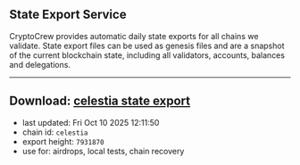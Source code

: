 ## State Export Service
CryptoCrew provides automatic daily state exports for all chains we validate. State export files can be used as genesis files and are a snapshot of the current blockchain state, including all validators, accounts, balances and delegations.

---
**Download: [celestia state export](https://dl-eu2.ccvalidators.com/SERVICE/celestia/celestia_export_7931870.json)**
---

- last updated: Fri Oct 10 2025 12:11:50
- chain id: `celestia`
- export height: `7931870`
- use for: airdrops, local tests, chain recovery
